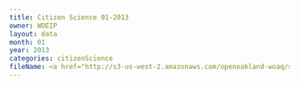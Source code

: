 ```yaml
---
title: Citizen Science 01-2013
owner: WOEIP
layout: data
month: 01
year: 2013
categories: citizenScience
fileName: <a href="http://s3-us-west-2.amazonaws.com/openoakland-woaq/shift_by_month/2013-01.csv">CSV here</a>
---
```


